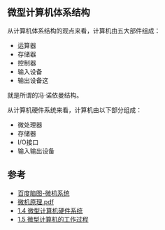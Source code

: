 
## 微型计算机体系结构

从计算机体系结构的观点来看，计算机由五大部件组成：
* 运算器
* 存储器
* 控制器
* 输入设备
* 输出设备这

就是所谓的冯·诺依曼结构。

从计算机硬件系统来看，计算机由以下部分组成：
* 微处理器
* 存储器
* I/O接口
* 输入输出设备

## 参考

* [百度脑图-微机系统](http://naotu.baidu.com/file/eaad99d2796022fc2b950cadcd87ad05?token=e861eb6dd71ca309)
* [微机原理.pdf](http://www.abook.cn/pdf/%E5%BE%AE%E6%9C%BA%E5%8E%9F%E7%90%86%E4%B8%8E%E6%8E%A5%E5%8F%A3%E6%8A%80%E6%9C%AF7030147189-TP27860103.pdf)
* [1.4 微型计算机硬件系统](http://wjyl.csxupt.com/wjyl/OnlineClass/1.4.html)
* [1.5 微型计算机的工作过程](http://wjyl.csxupt.com/wjyl/OnlineClass/1.5.html)
